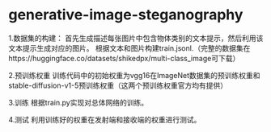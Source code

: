 # generative-image-steganography
1.数据集的构建：
首先生成描述每张图片中包含物体类别的文本提示，然后利用该文本提示生成对应的图片。
根据文本和图片构建train.jsonl.（完整的数据集在https://huggingface.co/datasets/shikedpx/multi-class_image可下载）

2.预训练权重
训练代码中的初始权重为vgg16在ImageNet数据集的预训练权重和stable-diffusion-v1-5预训练权重（这两个预训练权重官方均有提供）

3.训练
根据train.py实现对总体网络的训练。

4.测试
利用训练好的权重在发射端和接收端的权重进行测试。
